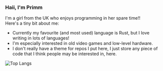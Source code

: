 ### Haii, I'm Primm

I'm a girl from the UK who enjoys programming in her spare time!!  
Here's a tiny bit about me:

- Currently my favourite (and most used) language is Rust, but I love writing in lots of languages!
- I'm especially interested in old video games and low-level hardware. 
- I don't really have a theme for repos I put here, I just store any piece of code that I think people may be interested in, here.

![Top Langs](https://github-readme-stats.vercel.app/api/top-langs/?username=primmr&layout=compact)
